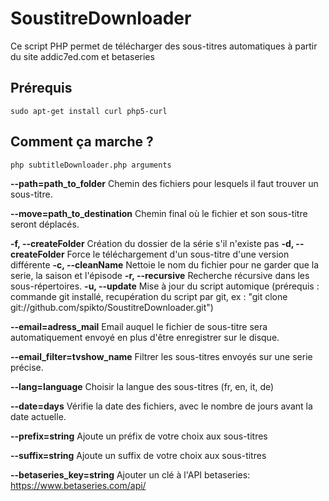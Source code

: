 SoustitreDownloader
===================

Ce script PHP permet de télécharger des sous-titres automatiques à partir du site addic7ed.com et betaseries


Prérequis
-------------------

	sudo apt-get install curl php5-curl

Comment ça marche ?
-------------------

    php subtitleDownloader.php arguments

**--path=path_to_folder** Chemin des fichiers pour lesquels il faut trouver un sous-titre.

**--move=path_to_destination** Chemin final où le fichier et son sous-titre seront déplacés.

**-f, --createFolder** Création du dossier de la série s'il n'existe pas
**-d, --createFolder** Force le téléchargement d'un sous-titre d'une version différente
**-c, --cleanName** Nettoie le nom du fichier pour ne garder que la serie, la saison et l'épisode
**-r, --recursive** Recherche récursive dans les sous-répertoires.
**-u, --update** Mise à jour du script automique (prérequis : commande git installé, recupération du script par git, ex : "git clone git://github.com/spikto/SoustitreDownloader.git")

**--email=adress_mail** Email auquel le fichier de sous-titre sera automatiquement envoyé en plus d'être enregistrer sur le disque.

**--email_filter=tvshow_name**  Filtrer les sous-titres envoyés sur une serie précise.

**--lang=language** Choisir la langue des sous-titres (fr, en, it, de)

**--date=days** Vérifie la date des fichiers, avec le nombre de jours avant la date actuelle.

**--prefix=string** Ajoute un préfix de votre choix aux sous-titres

**--suffix=string** Ajoute un suffix de votre choix aux sous-titres

**--betaseries_key=string** Ajouter un clé à l'API betaseries: https://www.betaseries.com/api/
